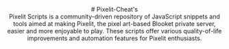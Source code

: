 <center>
  # Pixelit-Cheat's
</center>
<center>
  Pixelit Scripts is a community-driven repository of JavaScript snippets and tools aimed at making Pixelit, the pixel art-based Blooket private server, easier and more enjoyable to play. These scripts offer various quality-of-life improvements and automation features for Pixelit enthusiasts.
</center>
